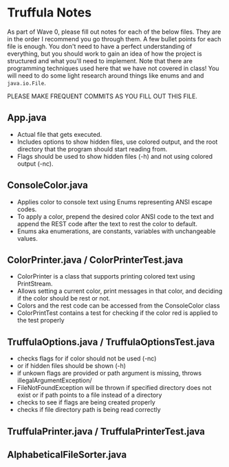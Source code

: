 # Truffula Notes
As part of Wave 0, please fill out notes for each of the below files. They are in the order I recommend you go through them. A few bullet points for each file is enough. You don't need to have a perfect understanding of everything, but you should work to gain an idea of how the project is structured and what you'll need to implement. Note that there are programming techniques used here that we have not covered in class! You will need to do some light research around things like enums and and `java.io.File`.

PLEASE MAKE FREQUENT COMMITS AS YOU FILL OUT THIS FILE.

## App.java
- Actual file that gets executed.
- Includes options to show hidden files, use colored output, and the root directory that the program should start reading from.
- Flags should be used to show hidden files (-h) and not using colored output (-nc).
## ConsoleColor.java
- Applies color to console text using Enums representing ANSI escape codes.
- To apply a color, prepend the desired color ANSI code to the text and append the REST code after the text to rest the color to default.
- Enums aka enumerations, are constants, variables with unchangeable values.

## ColorPrinter.java / ColorPrinterTest.java
- ColorPrinter is a class that supports printing colored text using PrintStream.
- Allows setting a current color, print messages in that color, and deciding if the color should be rest or not.
- Colors and the rest code can be accessed from the ConsoleColor class
- ColorPrintTest contains a test for checking if the color red is applied to the test properly 

## TruffulaOptions.java / TruffulaOptionsTest.java
- checks flags for if color should not be used (-nc) 
- or if hidden files should be shown (-h) 
- if unkown flags are provided or path argument is missing, throws illegalArgumentException/
- FileNotFoundException will be thrown if specified directory does not exist or if path    points to a file instead of a directory
- checks to see if flags are being created properly 
- checks if file directory path is being read correctly

## TruffulaPrinter.java / TruffulaPrinterTest.java



## AlphabeticalFileSorter.java